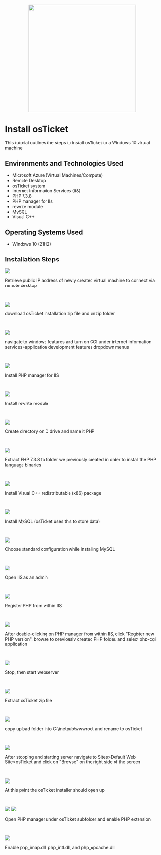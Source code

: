 <p align="center">
<img src="https://github.com/user-attachments/assets/0c9a5058-f465-477c-be11-3de15009f17b" height="350" width="350"
</p>

<h1>Install osTicket</h1>
This tutorial outlines the steps to install osTicket to a Windows 10 virtual machine.<br />


<h2>Environments and Technologies Used</h2>

- Microsoft Azure (Virtual Machines/Compute)
- Remote Desktop
- osTicket system
- Internet Information Services (IIS)
- PHP 7.3.8
- PHP manager for IIs
- rewrite module
- MySQL
- Visual C++

<h2>Operating Systems Used </h2>

- Windows 10</b> (21H2)


<h2>Installation Steps</h2>

<p>
<img src="https://github.com/user-attachments/assets/d180b1c5-ad12-45bc-ae5c-2e0fc6895c2c"</p>
<p>Retrieve public IP address of newly created virtual machine to connect via remote desktop</p>
<br />


<p>
<img src="https://github.com/user-attachments/assets/9f6b0518-1811-4e7b-ba2c-c01dcaf9dc42"</p>

<p>download osTicket installation zip file and unzip folder</p>
<br />



<p>
<img src="https://github.com/user-attachments/assets/2f463296-64c4-452e-981f-0b85263fa6a6"</p>

<p>navigate to windows features and turn on CGI under internet information services>application development features dropdown menus</p>
<br />


<p>
<img src="https://github.com/user-attachments/assets/53bb1463-b491-4dcd-a5e2-bd259d2288d4"</p>

<p>Install PHP manager for IIS</p>
<br />



<p>
<img src="https://github.com/user-attachments/assets/93d049d6-08fa-4ee9-a492-98b7a704d937"</p>

<p>Install rewrite module</p>
<br />


<p>
<img src="https://github.com/user-attachments/assets/37fd5f61-b237-418e-bc74-fcca6ad9fd8c"</p>

<p>Create directory on C drive and name it PHP</p>
<br />




<p>
<img src="https://github.com/user-attachments/assets/d28ac334-3cec-4424-8a43-9ee6441164ee"</p>

<p>Extract PHP 7.3.8 to folder we previously created in order to install the PHP language binaries</p>
<br />



<p>
<img src="https://github.com/user-attachments/assets/5bb51aa5-605c-4a4f-b5a4-8ae0674c7deb"</p>

<p>Install Visual C++ redistributable (x86) package</p>
<br />




<p>
<img src="https://github.com/user-attachments/assets/23be52d4-ba2a-4458-a0e3-4118379dd2c6"</p>

<p>Install MySQL (osTicket uses this to store data)</p>
<br />



<p>
<img src="https://github.com/user-attachments/assets/3d730a48-7ace-4160-adf1-b125476d55ac"</p> 

<p>Choose standard configuration while installing MySQL</p>
<br />



<p>
<img src="https://github.com/user-attachments/assets/c6e0563c-a1ba-4379-a272-305a45ab75c5"</p>

<p>Open IIS as an admin</p>
<br />




<p>
<img src="https://github.com/user-attachments/assets/f6558a7a-71de-4935-a056-471bca0cf011"</p>

<p>Register PHP from within IIS</p>
<br />



<p>
<img src="https://github.com/user-attachments/assets/d7a1eb20-65eb-4b36-90db-110952fa86c1"</p>

<p>After double-clicking on PHP manager from within IIS, click "Register new PHP version", browse to previously created PHP folder, and select php-cgi application</p>
<br />



<p>
<img src="https://github.com/user-attachments/assets/a777972f-cb4e-4d7a-a21b-a1c6f2782461"</p>

<p>Stop, then start webserver</p>
<br />





<p>
<img src="https://github.com/user-attachments/assets/3df2e6f5-075b-4918-9123-07e4e3034c38"</p>

<p>Extract osTicket zip file</p>
<br />



<p>
<img src="https://github.com/user-attachments/assets/80f1f3b8-d95b-414e-8c73-daf814446f25"</p>

<p>copy upload folder into C:\inetpub\wwwroot and rename to osTicket</p>
<br />




<p>
<img src="https://github.com/user-attachments/assets/a9b5d718-3598-4fad-a9c1-febb6a391715"</p>

<p>After stopping and starting server navigate to Sites>Default Web Site>osTicket and click on "Browse" on the right side of the screen</p>
<br />



<p>
<img src="https://github.com/user-attachments/assets/6b0e9b22-21eb-4a5f-91bd-5f909655bf4e"</p>

<p>At this point the osTicket installer should open up</p>
<br />




<p>
<img src="https://github.com/user-attachments/assets/a1ca5808-7057-4cfd-b708-52f676538ab7"</p>
<img src="https://github.com/user-attachments/assets/893ebb14-f7f3-4c49-8b56-2f4268e64119"</p>

<p>Open PHP manager under osTicket subfolder and enable PHP extension</p>
<br />


<p>
<img src="https://github.com/user-attachments/assets/233d4e77-ff42-4530-ac33-356465c8beae"</p>

<p>Enable php_imap.dll, php_intl.dll, and php_opcache.dll</p>
<br />













